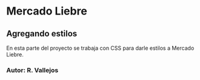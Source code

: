 # Mercado Liebre
## Agregando estilos

En esta parte del proyecto se trabaja con CSS para darle estilos a Mercado Liebre.

### Autor: R. Vallejos